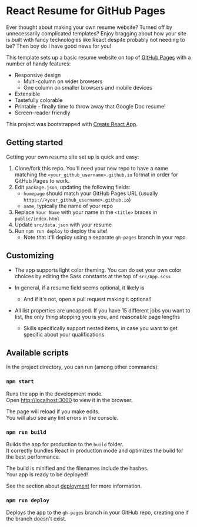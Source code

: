# React Resume for GitHub Pages

Ever thought about making your own resume website? Turned off by unnecessarily complicated templates? Enjoy bragging about how your site is
built with fancy technologies like React despite probably not needing to be? Then boy do I have good news for you!

This template sets up a basic resume website on top of [GitHub Pages](https://pages.github.com/) with a number of handy features:

* Responsive design
    * Multi-column on wider browsers
    * One column on smaller browsers and mobile devices
* Extensible
* Tastefully colorable
* Printable - finally time to throw away that Google Doc resume!
* Screen-reader friendly

This project was bootstrapped with [Create React App](https://github.com/facebook/create-react-app).

## Getting started

Getting your own resume site set up is quick and easy:

1. Clone/fork this repo. You'll need your new repo to have a name matching the `<your_github_username>.github.io` format 
in order for GitHub Pages to work.
2. Edit `package.json`, updating the following fields:
    * `homepage` should match your GitHub Pages URL (usually `https://<your_github_username>.github.io`)
    * `name`, typically the name of your repo
3. Replace `Your Name` with your name in the `<title>` braces in `public/index.html` 
3. Update `src/data.json` with your resume
4. Run `npm run deploy` to deploy the site! 
    * Note that it'll deploy using a separate `gh-pages` branch in your repo

## Customizing

* The app supports light color theming. You can do set your own color choices 
by editing the Sass constants at the top of `src/App.scss`

* In general, if a resume field seems optional, it likely is
    * And if it's not, open a pull request making it optional!

* All list properties are uncapped. If you have 15 different jobs you want to list, 
the only thing stopping you is you, and reasonable page lengths
    * Skills specifically support nested items, in case you want to get specific about your qualifications

## Available scripts

In the project directory, you can run (among other commands):

### `npm start`

Runs the app in the development mode.\
Open [http://localhost:3000](http://localhost:3000) to view it in the browser.

The page will reload if you make edits.\
You will also see any lint errors in the console.

### `npm run build`

Builds the app for production to the `build` folder.\
It correctly bundles React in production mode and optimizes the build for the best performance.

The build is minified and the filenames include the hashes.\
Your app is ready to be deployed!

See the section about [deployment](https://facebook.github.io/create-react-app/docs/deployment) for more information.

### `npm run deploy`

Deploys the app to the `gh-pages` branch in your GitHub repo, creating one 
if the branch doesn't exist. 